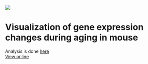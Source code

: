 ![](https://github.com/justgos/vis-age/workflows/tests/badge.svg)
# Visualization of gene expression changes during aging in mouse
Analysis is done [here](https://github.com/justgos/indagatio-muris-senis)  
[View online](https://justgos.github.io/vis-age/index.html)  
